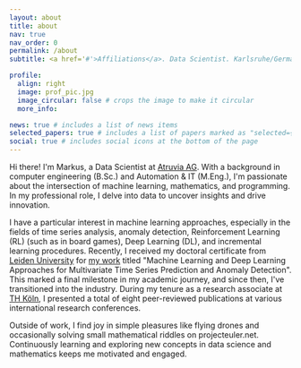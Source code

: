 ```yaml
---
layout: about
title: about
nav: true
nav_order: 0
permalink: /about
subtitle: <a href='#'>Affiliations</a>. Data Scientist. Karlsruhe/Germany.

profile:
  align: right
  image: prof_pic.jpg
  image_circular: false # crops the image to make it circular
  more_info:

news: true # includes a list of news items
selected_papers: true # includes a list of papers marked as "selected={true}"
social: true # includes social icons at the bottom of the page
---
```


Hi there! I'm Markus, a Data Scientist at [Atruvia AG](https://atruvia.de/). With a background in computer engineering (B.Sc.) and Automation & IT (M.Eng.), I'm passionate about the intersection of machine learning, mathematics, and programming. In my professional role, I delve into data to uncover insights and drive innovation.

I have a particular interest in machine learning approaches, especially in the fields of time series analysis, anomaly detection, Reinforcement Learning (RL) (such as in board games), Deep Learning (DL), and incremental learning procedures.
Recently, I received my doctoral certificate from [Leiden University](https://www.universiteitleiden.nl/en) for [my work](https://scholarlypublications.universiteitleiden.nl/handle/1887/3279161) titled "Machine Learning and Deep Learning Approaches for Multivariate Time Series Prediction and Anomaly Detection". This marked a final milestone in my academic journey, and since then, I've transitioned into the industry. During my tenure as a research associate at [TH Köln](https://www.th-koeln.de/), I presented a total of eight peer-reviewed publications at various international research conferences.

Outside of work, I find joy in simple pleasures like flying drones and occasionally solving small mathematical riddles on projecteuler.net. Continuously learning and exploring new concepts in data science and mathematics keeps me motivated and engaged.
